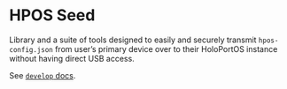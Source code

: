 # HPOS Seed

Library and a suite of tools designed to easily and securely transmit
`hpos-config.json` from user’s primary device over to their HoloPortOS instance
without having direct USB access.

See [`develop` docs][].

[`develop` docs]: https://hydra.holo.host/job/hpos-seed/develop/platforms.x86_64-linux-gnu-native.hpos-seed/latest/download-by-type/doc/manual
